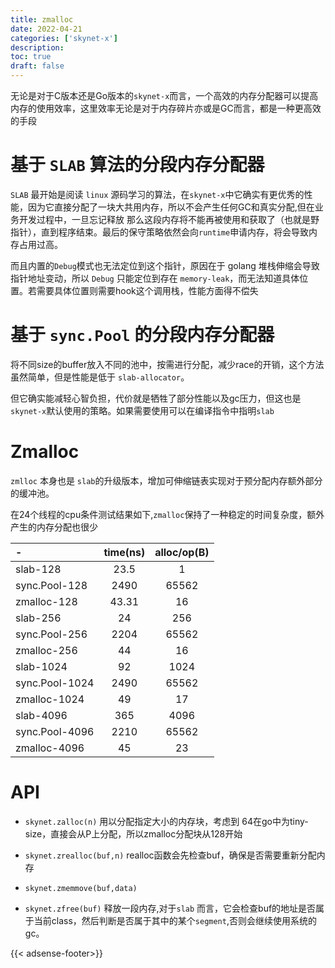```yaml
---
title: zmalloc
date: 2022-04-21
categories: ['skynet-x']
description: 
toc: true
draft: false
---
```





无论是对于C版本还是Go版本的`skynet-x`而言，一个高效的内存分配器可以提高内存的使用效率，这里效率无论是对于内存碎片亦或是GC而言，都是一种更高效的手段


# 基于 `SLAB` 算法的分段内存分配器

`SLAB` 最开始是阅读 `linux` 源码学习的算法，在`skynet-x`中它确实有更优秀的性能，因为它直接分配了一块大共用内存，所以不会产生任何GC和真实分配,但在业务开发过程中，一旦忘记释放 那么这段内存将不能再被使用和获取了（也就是野指针），直到程序结束。最后的保守策略依然会向`runtime`申请内存，将会导致内存占用过高。

而且内置的`Debug`模式也无法定位到这个指针，原因在于 golang 堆栈伸缩会导致指针地址变动，所以 `Debug` 只能定位到存在 `memory-leak`，而无法知道具体位置。若需要具体位置则需要hook这个调用栈，性能方面得不偿失



# 基于 `sync.Pool` 的分段内存分配器

将不同size的buffer放入不同的池中，按需进行分配，减少race的开销，这个方法虽然简单，但是性能是低于 `slab-allocator`。

但它确实能减轻心智负担，代价就是牺牲了部分性能以及gc压力，但这也是`skynet-x`默认使用的策略。如果需要使用可以在编译指令中指明`slab`


# Zmalloc

`zmlloc` 本身也是 `slab`的升级版本，增加可伸缩链表实现对于预分配内存额外部分的缓冲池。

在24个线程的cpu条件测试结果如下,`zmalloc`保持了一种稳定的时间复杂度，额外产生的内存分配也很少

| -              | time(ns) | alloc/op(B) |
| :------------- | :------: | :---------: |
| slab-128       |   23.5   |      1      |
| sync.Pool-128  |   2490   |    65562    |
| zmalloc-128    |  43.31   |     16      |
| slab-256       |    24    |     256     |
| sync.Pool-256  |   2204   |    65562    |
| zmalloc-256    |    44    |     16      |
| slab-1024      |    92    |    1024     |
| sync.Pool-1024 |   2490   |    65562    |
| zmalloc-1024   |    49    |     17      |
| slab-4096      |   365    |    4096     |
| sync.Pool-4096 |   2210   |    65562    |
| zmalloc-4096   |    45    |     23      |

# API

+ `skynet.zalloc(n)` 用以分配指定大小的内存块，考虑到 64在go中为tiny-size，直接会从P上分配，所以zmalloc分配块从128开始

+ `skynet.zrealloc(buf,n)` realloc函数会先检查buf，确保是否需要重新分配内存

+ `skynet.zmemmove(buf,data)` 

+ `skynet.zfree(buf)` 释放一段内存,对于`slab` 而言，它会检查buf的地址是否属于当前class，然后判断是否属于其中的某个`segment`,否则会继续使用系统的gc。

{{< adsense-footer>}}
